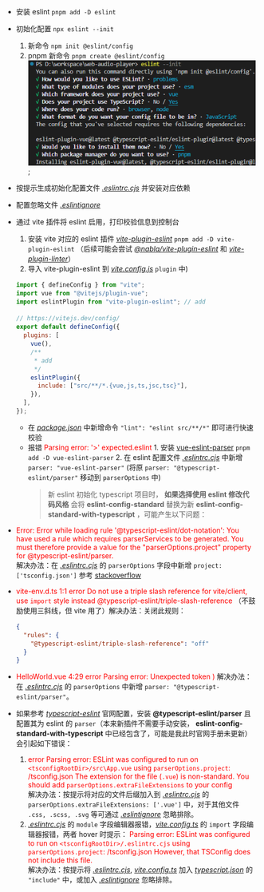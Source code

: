 - 安装 eslint `pnpm add -D eslint`
- 初始化配置 `npx eslint --init`
  1. 新命令 `npm init @eslint/config`
  2. pnpm 新命令 `pnpm create @eslint/config`  
     ![*eslint--init.png*](/docs/eslint--init.png);
- 按提示生成初始化配置文件 [_.eslintrc.cjs_](/.eslintrc.cjs) 并安装对应依赖
- 配置忽略文件 [_.eslintignore_](/.eslintignore)
- 通过 vite 插件将 eslint 启用，打印校验信息到控制台

  1. 安装 vite 对应的 eslint 插件 [_vite-plugin-eslint_](https://github.com/gxmari007/vite-plugin-eslint) `pnpm add -D vite-plugin-eslint` （后续可能会尝试 [_@nabla/vite-plugin-eslint_](https://github.com/nabla/vite-plugin-eslint) 和 [_vite-plugin-linter_](https://bitbucket.org/unimorphic/vite-plugin-linter/src/master/)）
  2. 导入 vite-plugin-eslint 到 [_vite.config.js_](/vite.config.ts) `plugin` 中)

  ```js
  import { defineConfig } from "vite";
  import vue from "@vitejs/plugin-vue";
  import eslintPlugin from "vite-plugin-eslint"; // add

  // https://vitejs.dev/config/
  export default defineConfig({
    plugins: [
      vue(),
      /**
       * add
       */
      eslintPlugin({
        include: ["src/**/*.{vue,js,ts,jsc,tsc}"],
      }),
    ],
  });
  ```

  - 在 [_package.json_](/package.json) 中新增命令 `"lint": "eslint src/**/*"` 即可进行快速校验
  - 报错 <span red>Parsing error: '>' expected.eslint</span> 1. 安装 [vue-eslint-parser](https://github.com/vuejs/vue-eslint-parser) `pnpm add -D vue-eslint-parser` 2. 在 eslint 配置文件 [_.eslintrc.cjs_](/.eslintrc.cjs) 中新增 `parser: "vue-eslint-parser"` (将原 `parser: "@typescript-eslint/parser"` 移动到 `parserOptions` 中)
    > 新 eslint 初始化 typescript 项目时， **如果选择使用 eslint 修改代码风格** 会将 **eslint-config-standard** 替换为新 **eslint-config-standard-with-typescript** ，可能产生以下问题：

* <span red>Error: Error while loading rule '@typescript-eslint/dot-notation': You have used a rule which requires parserServices to be generated. You must therefore provide a value for the "parserOptions.project" property for @typescript-eslint/parser.</span>  
  解决办法：在 [_.eslintrc.cjs_](/.eslintrc.cjs) 的 `parserOptions` 字段中新增 `project: ['tsconfig.json']` 参考 [stackoverflow](https://stackoverflow.com/questions/64116378/error-while-loading-rule-typescript-eslint-dot-notation)
* <span red>vite-env.d.ts
  1:1 error Do not use a triple slash reference for vite/client, use `import` style instead @typescript-eslint/triple-slash-reference</span> （不鼓励使用三斜线，但 vite 用了）解决办法：关闭此规则：

  ```json
  {
    "rules": {
      "@typescript-eslint/triple-slash-reference": "off"
    }
  }
  ```

* <span red>HelloWorld.vue 4:29 error Parsing error: Unexpected token )</span> 解决办法：在 [_.eslintrc.cjs_](/.eslintrc.cjs) 的 `parserOptions` 中新增 `parser: "@typescript-eslint/parser"`。
* 如果参考 [_typescript-eslint_](https://typescript-eslint.io/getting-started) 官网配置，安装 **@typescript-eslint/parser** 且配置其为 eslint 的 `parser`（本来新插件不需要手动安装， **eslint-config-standard-with-typescript** 中已经包含了，可能是我此时官网手册未更新）会引起如下错误：
  1. <span red>error Parsing error: ESLint was configured to run on `<tsconfigRootDir>/src\App.vue` using `parserOptions.project`: <tsconfigRootDir>/tsconfig.json
     The extension for the file (`.vue`) is non-standard. You should add `parserOptions.extraFileExtensions` to your config</span>  
      解决办法：按提示将对应的文件后缀加入到 [_.eslintrc.cjs_](/.eslintrc.cjs) 的 `parserOptions.extraFileExtensions: ['.vue']` 中，对于其他文件 `.css, .scss, .svg` 等可通过 [_.eslintignore_](/.eslintignore) 忽略排除。
  2. [_.eslintrc.cjs_](/.eslintrc.cjs) 的 `module` 字段编辑器报错，[_vite.config.ts_](/vite.config.ts) 的 `import` 字段编辑器报错，两者 hover 时提示： <span red>Parsing error: ESLint was configured to run on `<tsconfigRootDir>/.eslintrc.cjs` using `parserOptions.project`: <tsconfigRootDir>/tsconfig.json
     However, that TSConfig does not include this file.</span>  
      解决办法：按提示将 [_.eslintrc.cjs_](/.eslintrc.cjs), [_vite.config.ts_](/vite.config.ts) 加入 [_typescript.json_](/tsconfig.json) 的 `"include"` 中，或加入 [_.eslintignore_](/.eslintignore) 忽略排除。

<style>
  [red], [red] * {
    color: red;
  }
</style>
